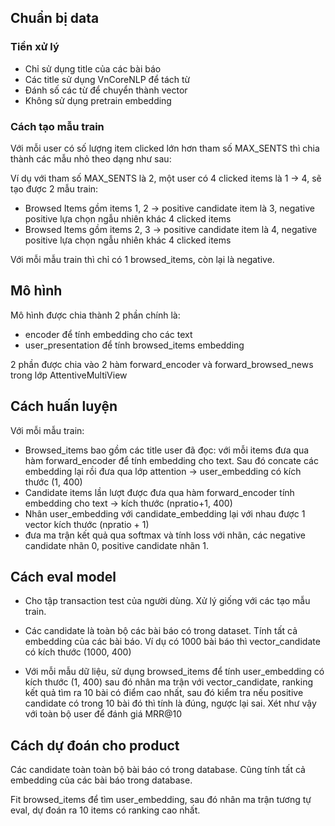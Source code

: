 ## Chuẩn bị data
### Tiền xử lý
- Chỉ sử dụng title của các bài báo
- Các title sử dụng VnCoreNLP để tách từ
- Đánh số các từ để chuyển thành vector
- Không sử dụng pretrain embedding
### Cách tạo mẫu train
Với mỗi user có số lượng item clicked lớn hơn tham số MAX_SENTS thì chia thành các mẫu nhỏ theo dạng như sau:

Ví dụ với tham số MAX_SENTS là 2, một user có 4 clicked items là 1 -> 4, sẽ tạo được 2 mẫu train:
- Browsed Items gồm items 1, 2 -> positive candidate item là 3, negative positive lựa chọn ngẫu nhiên khác 4 clicked items
- Browsed Items gồm items 2, 3 -> positive candidate item là 4, negative positive lựa chọn ngẫu nhiên khác 4 clicked items

Với mỗi mẫu train thì chỉ có 1 browsed_items, còn lại là negative.

## Mô hình
Mô hình được chia thành 2 phần chính là: 
- encoder để tính embedding cho các text
- user_presentation để tính browsed_items embedding

2 phần được chia vào 2 hàm forward_encoder và forward_browsed_news trong lớp AttentiveMultiView

## Cách huấn luyện
Với mỗi mẫu train:
- Browsed_items bao gồm các title user đã đọc: với mỗi items đưa qua hàm forward_encoder để tính embedding cho text.
Sau đó concate các embedding lại rồi đưa qua lớp attention -> user_embedding có kích thước (1, 400)
- Candidate items lần lượt được đưa qua hàm forward_encoder tính embedding cho text -> kích thước (npratio+1, 400)
- Nhân user_embedding với candidate_embedding lại với nhau được 1 vector kích thước (npratio + 1)
- đưa ma trận kết quả qua softmax và tính loss với nhãn, các negative candidate nhãn 0, positive candidate nhãn 1.

## Cách eval model

- Cho tập transaction test của người dùng. Xử lý giống với các tạo mẫu train.

- Các candidate là toàn bộ các bài báo có trong dataset. Tính tất cả embedding của các bài báo. Ví dụ có 1000 bài báo
thì vector_candidate có kích thước (1000, 400)

- Với mỗi mẫu dữ liệu, sử dụng browsed_items để tính user_embedding có kích thước (1, 400) sau đó nhân ma trận với vector_candidate,
ranking kết quả tìm ra 10 bài có điểm cao nhất, sau đó kiểm tra nếu positive candidate có trong 10 bài đó thì tính là đúng, ngược lại sai.
Xét như vậy với toàn bộ user để đánh giá MRR@10

## Cách dự đoán cho product
Các candidate toàn toàn bộ bài báo có trong database. Cũng tính tất cả embedding của các bài báo trong database.

Fit browsed_items để tìm user_embedding, sau đó nhân ma trận tương tự eval, dự đoán ra 10 items có ranking cao nhất.